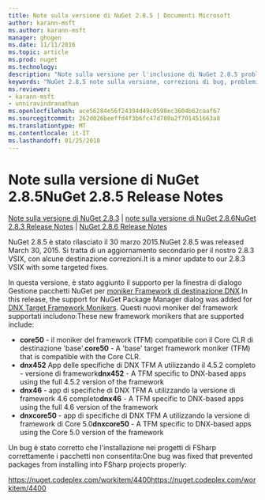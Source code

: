 ```yaml
---
title: Note sulla versione di NuGet 2.8.5 | Documenti Microsoft
author: karann-msft
ms.author: karann-msft
manager: ghogen
ms.date: 11/11/2016
ms.topic: article
ms.prod: nuget
ms.technology: 
description: "Note sulla versione per l'inclusione di NuGet 2.8.5 problemi noti, correzioni di bug, le funzionalità aggiunte e dcr."
keywords: "NuGet 2.8.5 note sulla versione, correzioni di bug, problemi noti, aggiunta di funzionalità, eseguire"
ms.reviewer:
- karann-msft
- unniravindranathan
ms.openlocfilehash: ace56284e56f24394d49c0598ec3604b62caaf67
ms.sourcegitcommit: 262d026beeffd4f3b6fc47d780a2f701451663a8
ms.translationtype: MT
ms.contentlocale: it-IT
ms.lasthandoff: 01/25/2018
---
```

# <a name="nuget-285-release-notes"></a><span data-ttu-id="e838f-104">Note sulla versione di NuGet 2.8.5</span><span class="sxs-lookup"><span data-stu-id="e838f-104">NuGet 2.8.5 Release Notes</span></span>

<span data-ttu-id="e838f-105">[Note sulla versione di NuGet 2.8.3](../release-notes/nuget-2.8.3.md) | [note sulla versione di NuGet 2.8.6](../release-notes/nuget-2.8.6.md)</span><span class="sxs-lookup"><span data-stu-id="e838f-105">[NuGet 2.8.3 Release Notes](../release-notes/nuget-2.8.3.md) | [NuGet 2.8.6 Release Notes](../release-notes/nuget-2.8.6.md)</span></span>

<span data-ttu-id="e838f-106">NuGet 2.8.5 è stato rilasciato il 30 marzo 2015.</span><span class="sxs-lookup"><span data-stu-id="e838f-106">NuGet 2.8.5 was released March 30, 2015.</span></span> <span data-ttu-id="e838f-107">Si tratta di un aggiornamento secondario per il nostro 2.8.3 VSIX, con alcune destinazione correzioni.</span><span class="sxs-lookup"><span data-stu-id="e838f-107">It is a minor update to our 2.8.3 VSIX with some targeted fixes.</span></span>

<span data-ttu-id="e838f-108">In questa versione, è stato aggiunto il supporto per la finestra di dialogo Gestione pacchetti NuGet per [moniker Framework di destinazione DNX](https://github.com/aspnet/dnx).</span><span class="sxs-lookup"><span data-stu-id="e838f-108">In this release, the support for NuGet Package Manager dialog was added for [DNX Target Framework Monikers](https://github.com/aspnet/dnx).</span></span>  <span data-ttu-id="e838f-109">Questi nuovi moniker del framework supportati includono:</span><span class="sxs-lookup"><span data-stu-id="e838f-109">These new framework monikers that are supported include:</span></span>

* <span data-ttu-id="e838f-110">**core50** - il moniker del framework (TFM) compatibile con il Core CLR di destinazione 'base'.</span><span class="sxs-lookup"><span data-stu-id="e838f-110">**core50** - A 'base' target framework moniker (TFM) that is compatible with the Core CLR.</span></span>
* <span data-ttu-id="e838f-111">**dnx452** App delle specifiche di DNX TFM A utilizzando il 4.5.2 completo - versione di framework</span><span class="sxs-lookup"><span data-stu-id="e838f-111">**dnx452** - A TFM specific to DNX-based apps using the full 4.5.2 version of the framework</span></span>
* <span data-ttu-id="e838f-112">**dnx46** - app di specifiche di DNX TFM A utilizzando la versione di framework 4.6 completo</span><span class="sxs-lookup"><span data-stu-id="e838f-112">**dnx46** - A TFM specific to DNX-based apps using the full 4.6 version of the framework</span></span>
* <span data-ttu-id="e838f-113">**dnxcore50** - app di specifiche di DNX TFM A utilizzando la versione di framework di Core 5.0</span><span class="sxs-lookup"><span data-stu-id="e838f-113">**dnxcore50** - A TFM specific to DNX-based apps using the Core 5.0 version of the framework</span></span>

<span data-ttu-id="e838f-114">Un bug è stato corretto che l'installazione nei progetti di FSharp correttamente i pacchetti non consentita:</span><span class="sxs-lookup"><span data-stu-id="e838f-114">One bug was fixed that prevented packages from installing into FSharp projects properly:</span></span>

<span data-ttu-id="e838f-115">https://nuget.codeplex.com/workitem/4400</span><span class="sxs-lookup"><span data-stu-id="e838f-115">https://nuget.codeplex.com/workitem/4400</span></span>